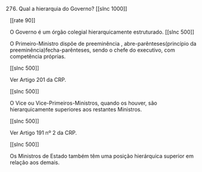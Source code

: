276. Qual a hierarquia do Governo?
[[slnc 1000]]

[[rate 90]]

O Governo é um órgão colegial hierarquicamente estruturado.
[[slnc 500]]

O Primeiro-Ministro dispõe de preeminência , abre-parênteses(princípio da preeminência)fecha-parênteses, sendo o chefe do executivo, com competência próprias.

[[slnc 500]]

Ver Artigo 201 da CRP.

[[slnc 500]]

O Vice ou Vice-Primeiros-Ministros, quando os houver, são hierarquicamente superiores aos restantes Ministros.

[[slnc 500]]

Ver Artigo 191 nº 2 da CRP.

[[slnc 500]]

Os Ministros de Estado também têm uma posição hierárquica superior em relação aos demais.
